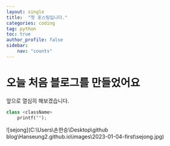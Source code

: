```yaml
---
layout: single
title:  "첫 포스팅입니다."
categories: coding
tag: python
toc: true
author_profile: false
sidebar:
    nav: "counts"
---
```


# 오늘 처음 블로그를 만들었어요

앞으로 열심히 해보겠습니다.

```python
class <className>
    printf("");

```

![sejong](C:\Users\손한승\Desktop\github blog\Hanseung2.github.io\images\2023-01-04-first\sejong.jpg)
